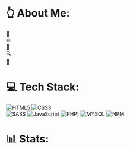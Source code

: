 # 👆 About Me:
🚀 <br>
🌐 <br>
📘 <br>
🔍 <br>
🌟 



# 💻 Tech Stack:
![HTML5](https://img.shields.io/badge/html5-%23E34F26.svg?style=for-the-badge&logo=html5&logoColor=white) 
![CSS3](https://img.shields.io/badge/css3-%231572B6.svg?style=for-the-badge&logo=css3&logoColor=white)  
![SASS](https://img.shields.io/badge/SASS-hotpink.svg?style=for-the-badge&logo=SASS&logoColor=white) 
![JavaScript](https://img.shields.io/badge/JavaScript-F7DF1E?style=for-the-badge&logo=javascript&logoColor=black) 
![PHP](https://img.shields.io/badge/PHP-777BB4?style=for-the-badge&logo=php&logoColor=white)) 
![MYSQL](https://img.shields.io/badge/MySQL-005C84?style=for-the-badge&logo=mysql&logoColor=white) 
![NPM](https://img.shields.io/badge/NPM-%23CB3837.svg?style=for-the-badge&logo=npm&logoColor=white)

# 📊 Stats:
